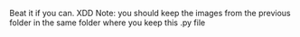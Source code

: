 Beat it if you can. XDD
Note: you should keep the images from the previous folder in the same folder where you keep this .py file
